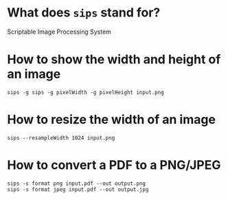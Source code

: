 # What does `sips` stand for?
Scriptable Image Processing System

# How to show the width and height of an image
```shell
sips -g sips -g pixelWidth -g pixelHeight input.png
```

# How to resize the width of an image
```shell
sips --resampleWidth 1024 input.png
```

# How to convert a PDF to a PNG/JPEG
```shell
sips -s format png input.pdf --out output.png
sips -s format jpeg input.pdf --out output.jpg
```
